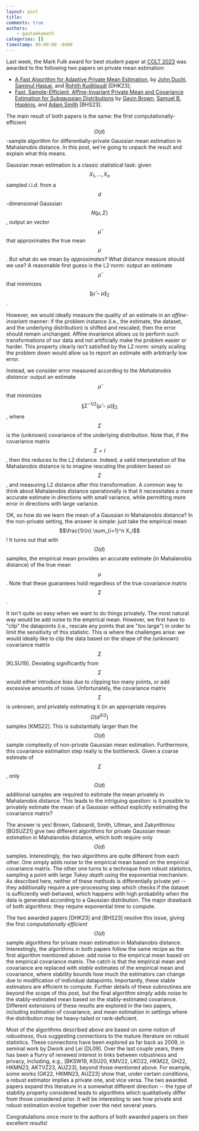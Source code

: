 ```yaml
---
layout: post
title: 
comments: true
authors: 
    - gautamkamath 
categories: []
timestamp: 09:00:00 -0400
---
```


Last week, the Mark Fulk award for best student paper at [COLT 2023](https://learningtheory.org/colt2023/) was awarded to the following two papers on private mean estimation:
- [A Fast Algorithm for Adaptive Private Mean Estimation](https://arxiv.org/abs/2301.07078), by [John Duchi](https://web.stanford.edu/~jduchi/), [Saminul Haque](https://dblp.org/pid/252/5821.html), and [Rohith Kuditipudi](https://web.stanford.edu/~rohithk/) [DHK23];
- [Fast, Sample-Efficient, Affine-Invariant Private Mean and Covariance Estimation for Subgaussian Distributions](https://arxiv.org/abs/2301.12250) by [Gavin Brown](https://cs-people.bu.edu/grbrown/), [Samuel B. Hopkins](https://www.samuelbhopkins.com/), and [Adam Smith](https://cs-people.bu.edu/ads22/) [BHS23].

The main result of both papers is the same: the first computationally-efficient $$O(d)$$-sample algorithm for differentially-private Gaussian mean estimation in Mahalanobis distance. 
In this post, we're going to unpack the result and explain what this means.

Gaussian mean estimation is a classic statistical task: given $$X_1, \dots, X_n$$ sampled i.i.d. from a $$d$$-dimensional Gaussian $$N(\mu, \Sigma)$$, output an vector $$\hat \mu$$ that approximates the true mean $$\mu$$. 
But what do we mean by *approximates*? 
What distance measure should we use?
A reasonable first guess is the L2 norm: output an estimate $$\hat \mu$$ that minimizes $$\|\hat \mu - \mu\|_2$$.

However, we would ideally measure the quality of an estimate in an *affine-invariant* manner: if the problem instance (i.e., the estimate, the dataset, and the underlying distribution) is shifted and rescaled, then the error should remain unchanged. 
Affine invariance allows us to perform such transformations of our data and not artificially make the problem easier or harder.
This property clearly isn't satisfied by the L2 norm: simply scaling the problem down would allow us to report an estimate with arbitrarily low error.

Instead, we consider error measured according to the *Mahalanobis distance*: output an estimate $$\hat \mu$$ that minimizes $$\|\Sigma^{-1/2}(\hat \mu - \mu)\|_2$$, where $$\Sigma$$ is the (unknown) covariance of the underlying distribution.
Note that, if the covariance matrix $$\Sigma = I$$, then this reduces to the L2 distance.
Indeed, a valid interpretation of the Mahalanobis distance is to imagine rescaling the problem based on $$\Sigma$$, and measuring L2 distance after this transformation.
A common way to think about Mahalanobis distance operationally is that it necessitates a more accurate estimate in directions with small variance, while permitting more error in directions with large variance.

OK, so how do we learn the mean of a Gaussian in Mahalanobis distance?
In the non-private setting, the answer is simple: just take the empirical mean $$\frac{1}{n} \sum_{i=1}^n X_i$$!
It turns out that with $$O(d)$$ samples, the empirical mean provides an accurate estimate (in Mahalanobis distance) of the true mean $$\mu$$.
Note that these guarantees hold regardless of the true covariance matrix $$\Sigma$$.

It isn't quite so easy when we want to do things privately.
The most natural way would be add noise to the empirical mean.
However, we first have to "clip" the datapoints (i.e., rescale any points that are "too large") in order to limit the sensitivity of this statistic.
This is where the challenges arise: we would ideally like to clip the data based on the shape of the (unknown) covariance matrix $$\Sigma$$ [KLSU19].
Deviating significantly from $$\Sigma$$ would either introduce bias due to clipping too many points, or add excessive amounts of noise.
Unfortunately, the covariance matrix $$\Sigma$$ is unknown, and privately estimating it (in an appropriate requires $$\Omega(d^{3/2})$$ samples [KMS22].
This is substantially larger than the $$O(d)$$ sample complexity of non-private Gaussian mean estimation.
Furthermore, this covariance estimation step really is the bottleneck. 
Given a coarse estimate of $$\Sigma$$, only $$O(d)$$ additional samples are required to estimate the mean privately in Mahalanobis distance.
This leads to the intriguing question: is it possible to privately estimate the mean of a Gaussian *without* explicitly estimating the covariance matrix?

The answer is yes!
Brown, Gaboardi, Smith, Ullman, and Zakynthinou [BGSUZ21] give two different algorithms for private Gaussian mean estimation in Mahalanobis distance, which both require only $$O(d)$$ samples.
Interestingly, the two algorithms are quite different from each other.
One simply adds noise to the empirical mean based on the empirical covariance matrix.
The other one turns to a technique from robust statistics, sampling a point with large *Tukey depth* using the exponential mechanism.
As described here, neither of these methods is differentially private yet -- they additionally require a pre-processing step which checks if the dataset is sufficiently well-behaved, which happens with high probability when the data is generated according to a Gaussian distribution.
The major drawback of both algorithms: they require exponential time to compute.

The two awarded papers [DHK23] and [BHS23] resolve this issue, giving the first *computationally efficient* $$O(d)$$ sample algorithms for private mean estimation in Mahalanobis distance.
Interestingly, the algorithms in both papers follow the same recipe as the first algorithm mentioned above: add noise to the empirical mean based on the empirical covariance matrix.
The catch is that the empirical mean and covariance are replaced with *stable* estimates of the empirical mean and covariance, where stability bounds how much the estimators can change due to modification of individual datapoints. 
Importantly, these stable estimators are efficient to compute.
Further details of these subroutines are beyond the scope of this post, but the final algorithm simply adds noise to the stably-estimated mean based on the stably-estimated covariance.
Different extensions of these results are explored in the two papers, including estimation of covariance, and mean estimation in settings where the distribution may be heavy-tailed or rank-deficient.

Most of the algorithms described above are based on some notion of *robustness*, thus suggesting connections to the mature literature on robust statistics.
These connections have been explored as far back as 2009, in seminal work by Dwork and Lei [DL09].
Over the last couple years, there has been a flurry of renewed interest in links between robustness and privacy, including, e.g., [BKSW19, KSU20, KMV22, LKO22, HKM22, GH22, HKMN23, AKTVZ23, AUZ23], beyond those mentioned above.
For example, some works [GK22, HKMN23, AUZ23] show that, under certain conditions, a robust estimator implies a private one, and vice versa.
The two awarded papers expand this literature in a somewhat different direction -- the type of stability property considered leads to algorithms which qualitatively differ from those considered prior.
It will be interesting to see how private and robust estimation evolve together over the next several years.

Congratulations once more to the authors of both awarded papers on their excellent results!
